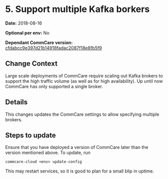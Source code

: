 # 5. Support multiple Kafka borkers

**Date:** 2018-08-16

**Optional per env:** No

**Dependant CommCare version:** [cfdabcc9e397d21b14918fadac2087f18e8fb5f9](https://github.com/dimagi/commcare-hq/commit/cfdabcc9e397d21b14918fadac2087f18e8fb5f9)

## Change Context
Large scale deployments of CommCare require scaling out Kafka brokers to support the high
traffic volume (as well as for high availability). Up until now CommCare has only 
supported a single broker.


## Details
This changes updates the CommCare settings to allow specifying multiple brokers.

## Steps to update
Ensure that you have deployed a version of CommCare later than the version mentioned above.
To update, run

```
commcare-cloud <env> update-config
```

This may restart services, so it is good to plan for a small blip in uptime.
